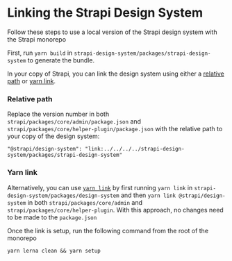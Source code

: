 # Linking the Strapi Design System

Follow these steps to use a local version of the Strapi design system with the Strapi monorepo

First, run `yarn build` in `strapi-design-system/packages/strapi-design-system` to generate the bundle.

In your copy of Strapi, you can link the design system using either a [relative path](#relative-path) or [yarn link](#yarn-link).

### Relative path

Replace the version number in both `strapi/packages/core/admin/package.json` and `strapi/packages/core/helper-plugin/package.json` with the relative path to your copy of the design system:

```
"@strapi/design-system": "link:../../../../strapi-design-system/packages/strapi-design-system"
```

### Yarn link

Alternatively, you can use [`yarn link`](https://classic.yarnpkg.com/lang/en/docs/cli/link/) by first running `yarn link` in `strapi-design-system/packages/design-system` and then `yarn link @strapi/design-system` in both `strapi/packages/core/admin` and `strapi/packages/core/helper-plugin`. With this approach, no changes need to be made to the `package.json`

Once the link is setup, run the following command from the root of the monorepo

```
yarn lerna clean && yarn setup
```
